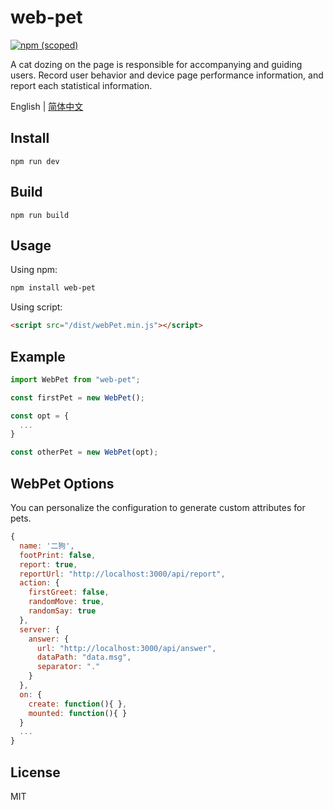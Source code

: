 # web-pet

[![npm (scoped)](https://img.shields.io/npm/v/web-pet.svg)](https://www.npmjs.com/package/web-pet)

A cat dozing on the page is responsible for accompanying and guiding users. Record user behavior and device page performance information, and report each statistical information.

English | [简体中文](./README.md)

## Install
```
npm run dev
```

## Build
```
npm run build
```

## Usage

Using npm:

```bash
npm install web-pet
```

Using script:

```html
<script src="/dist/webPet.min.js"></script>
```
## Example

```js
import WebPet from "web-pet";

const firstPet = new WebPet();

const opt = {
  ...
}

const otherPet = new WebPet(opt);
```

## WebPet Options
You can personalize the configuration to generate custom attributes for pets.
```js
{
  name: '二狗',
  footPrint: false,
  report: true,
  reportUrl: "http://localhost:3000/api/report",
  action: {
    firstGreet: false,
    randomMove: true,
    randomSay: true
  },
  server: {
    answer: {
      url: "http://localhost:3000/api/answer",
      dataPath: "data.msg",
      separator: "."
    }
  },
  on: {
    create: function(){ },
    mounted: function(){ }
  }
  ...
}
```

## License

MIT
